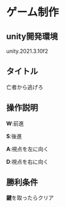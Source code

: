 # ゲーム制作

## unity開発環境

unity.2021.3.10f2

## タイトル

亡者から逃げろ　　

## 操作説明

**W**:前進

**S**:後進

**A**:視点を左に向く

**D**:視点を右に向く

## 勝利条件

**鍵**を取ったらクリア

